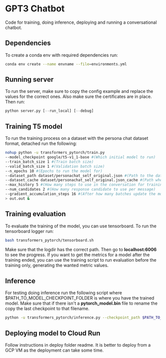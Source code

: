 # GPT3 Chatbot

Code for training, doing inference, deploying and running a conversational chatbot.

## Dependencies
To create a conda env with required dependencies run:

```bash
conda env create --name envname --file=environments.yml
```
## Running server
To run the server, make sure to copy the config example and replace the values for the correct ones.
Also make sure the certificates are in place. Then run:
```python
python server.py [--run_local] [--debug]
```
## Training T5 model
To run the training process on a dataset with the persona chat dataset format, detached run the following:
```bash
nohup python -u transformers_pytorch/train.py
--model_checkpoint google/t5-v1_1-base #(Which initial model to run)
--train_batch_size 1 #(Train batch size)
--valid_batch_size 1 #(Validation batch size)
--n_epochs 10 #(Epochs to run the model for)
--dataset_path dataset/personachat_self_original.json #(Path to the dataset json)
--dataset_cache dataset/personachat_self_original.json_cache #(Path where the dataset cache will be)
--max_history 5 #(How many steps to use in the conversation for training, the more the better, but will require more gpu memory)
--num_candidates 2 #(How many response candidate to use per message)
--gradient_accumulation_steps 16 #(After how many batches update the model)
> out.out &
```
## Training evaluation
To evaluate the training of the model, you can use tensorboard. To run the tensorboard logger run:
```bash
bash transformers_pytorch/tensorboard.sh
```
Make sure that the logdir has the correct path.
Then go to **localhost:6006** to see the progress.
If you want to get the metrics for a model after the training ended, you can use the training script to run evaluation before the training only, generating the wanted metric values.
## Inference
For testing doing inference run the following script where $PATH_TO_MODEL_CHECKPOINT_FOLDER is where you have the trained model. Make sure that if there isn't a **pytorch_model.bin** file to rename the copy the last checkpoint to that filename.
```bash
python -u transformers_pytorch/inference.py --checkpoint_path $PATH_TO_MODEL_CHECKPOINT_FOLDER
```
## Deploying model to Cloud Run
Follow instructions in deploy folder readme. It is better to deploy from a GCP VM as the deployment can take some time.
